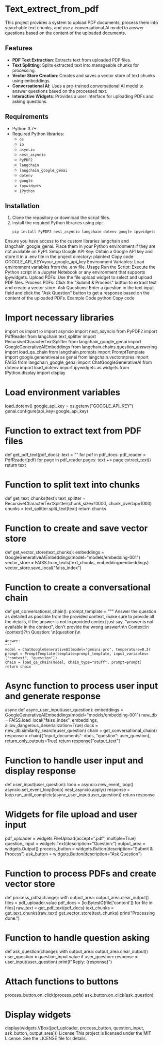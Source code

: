 # Text_extrect_from_pdf

This project provides a system to upload PDF documents, process them into searchable text chunks, and use a conversational AI model to answer questions based on the content of the uploaded documents.

## Features

- **PDF Text Extraction**: Extracts text from uploaded PDF files.
- **Text Splitting**: Splits extracted text into manageable chunks for processing.
- **Vector Store Creation**: Creates and saves a vector store of text chunks using embeddings.
- **Conversational AI**: Uses a pre-trained conversational AI model to answer questions based on the processed text.
- **Interactive Widgets**: Provides a user interface for uploading PDFs and asking questions.

## Requirements

- Python 3.7+
- Required Python libraries:
  - `os`
  - `io`
  - `asyncio`
  - `nest_asyncio`
  - `PyPDF2`
  - `langchain`
  - `langchain_google_genai`
  - `dotenv`
  - `google`
  - `ipywidgets`
  - `IPython`

## Installation

1. Clone the repository or download the script files.
2. Install the required Python libraries using pip:
   ```bash
   pip install PyPDF2 nest_asyncio langchain dotenv google ipywidgets
Ensure you have access to the custom libraries langchain and langchain_google_genai. Place them in your Python environment if they are not available on PyPI.
Setup
Google API Key: Obtain a Google API key and store it in a .env file in the project directory:
plaintext
Copy code
GOOGLE_API_KEY=your_google_api_key
Environment Variables: Load environment variables from the .env file.
Usage
Run the Script: Execute the Python script in a Jupyter Notebook or any environment that supports ipywidgets.
Upload PDFs: Use the file upload widget to select and upload PDF files.
Process PDFs: Click the "Submit & Process" button to extract text and create a vector store.
Ask Questions: Enter a question in the text input field and click the "Ask Question" button to get a response based on the content of the uploaded PDFs.
Example Code
python
Copy code
# Import necessary libraries
import os
import io
import asyncio
import nest_asyncio
from PyPDF2 import PdfReader
from langchain.text_splitter import RecursiveCharacterTextSplitter
from langchain_google_genai import GoogleGenerativeAIEmbeddings
from langchain.chains.question_answering import load_qa_chain
from langchain.prompts import PromptTemplate
import google.generativeai as genai
from langchain.vectorstores import FAISS
from langchain_google_genai import ChatGoogleGenerativeAI
from dotenv import load_dotenv
import ipywidgets as widgets
from IPython.display import display

# Load environment variables
load_dotenv()
google_api_key = os.getenv("GOOGLE_API_KEY")
genai.configure(api_key=google_api_key)

# Function to extract text from PDF files
def get_pdf_text(pdf_docs):
    text = ""
    for pdf in pdf_docs:
        pdf_reader = PdfReader(pdf)
        for page in pdf_reader.pages:
            text += page.extract_text()
    return text

# Function to split text into chunks
def get_text_chunks(text):
    text_splitter = RecursiveCharacterTextSplitter(chunk_size=10000, chunk_overlap=1000)
    chunks = text_splitter.split_text(text)
    return chunks

# Function to create and save vector store
def get_vector_store(text_chunks):
    embeddings = GoogleGenerativeAIEmbeddings(model="models/embedding-001")
    vector_store = FAISS.from_texts(text_chunks, embedding=embeddings)
    vector_store.save_local("faiss_index")

# Function to create a conversational chain
def get_conversational_chain():
    prompt_template = """
    Answer the question as detailed as possible from the provided context, make sure to provide all the details, if the answer is not in
    provided context just say, "answer is not available in the context", don't provide the wrong answer\n\n
    Context:\n {context}?\n
    Question: \n{question}\n

    Answer:
    """
    model = ChatGoogleGenerativeAI(model="gemini-pro", temperature=0.3)
    prompt = PromptTemplate(template=prompt_template, input_variables=["context", "question"])
    chain = load_qa_chain(model, chain_type="stuff", prompt=prompt)
    return chain

# Async function to process user input and generate response
async def async_user_input(user_question):
    embeddings = GoogleGenerativeAIEmbeddings(model="models/embedding-001")
    new_db = FAISS.load_local("faiss_index", embeddings, allow_dangerous_deserialization=True)
    docs = new_db.similarity_search(user_question)
    chain = get_conversational_chain()
    response = chain({"input_documents": docs, "question": user_question}, return_only_outputs=True)
    return response["output_text"]

# Function to handle user input and display response
def user_input(user_question):
    loop = asyncio.new_event_loop()
    asyncio.set_event_loop(loop)
    nest_asyncio.apply()
    response = loop.run_until_complete(async_user_input(user_question))
    return response

# Widgets for file upload and user input
pdf_uploader = widgets.FileUpload(accept=".pdf", multiple=True)
question_input = widgets.Text(description="Question:")
output_area = widgets.Output()
process_button = widgets.Button(description="Submit & Process")
ask_button = widgets.Button(description="Ask Question")

# Function to process PDFs and create vector store
def process_pdfs(change):
    with output_area:
        output_area.clear_output()
        files = pdf_uploader.value
        pdf_docs = [io.BytesIO(file['content']) for file in files]
        raw_text = get_pdf_text(pdf_docs)
        text_chunks = get_text_chunks(raw_text)
        get_vector_store(text_chunks)
        print("Processing done.")

# Function to handle question asking
def ask_question(change):
    with output_area:
        output_area.clear_output()
        user_question = question_input.value
        if user_question:
            response = user_input(user_question)
            print(f"Reply: {response}")

# Attach functions to buttons
process_button.on_click(process_pdfs)
ask_button.on_click(ask_question)

# Display widgets
display(widgets.VBox([pdf_uploader, process_button, question_input, ask_button, output_area]))
License
This project is licensed under the MIT License. See the LICENSE file for details.
